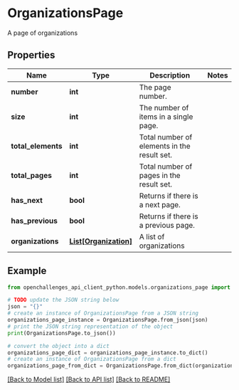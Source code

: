 # OrganizationsPage

A page of organizations

## Properties

Name | Type | Description | Notes
------------ | ------------- | ------------- | -------------
**number** | **int** | The page number. | 
**size** | **int** | The number of items in a single page. | 
**total_elements** | **int** | Total number of elements in the result set. | 
**total_pages** | **int** | Total number of pages in the result set. | 
**has_next** | **bool** | Returns if there is a next page. | 
**has_previous** | **bool** | Returns if there is a previous page. | 
**organizations** | [**List[Organization]**](Organization.md) | A list of organizations | 

## Example

```python
from openchallenges_api_client_python.models.organizations_page import OrganizationsPage

# TODO update the JSON string below
json = "{}"
# create an instance of OrganizationsPage from a JSON string
organizations_page_instance = OrganizationsPage.from_json(json)
# print the JSON string representation of the object
print(OrganizationsPage.to_json())

# convert the object into a dict
organizations_page_dict = organizations_page_instance.to_dict()
# create an instance of OrganizationsPage from a dict
organizations_page_from_dict = OrganizationsPage.from_dict(organizations_page_dict)
```
[[Back to Model list]](../README.md#documentation-for-models) [[Back to API list]](../README.md#documentation-for-api-endpoints) [[Back to README]](../README.md)


